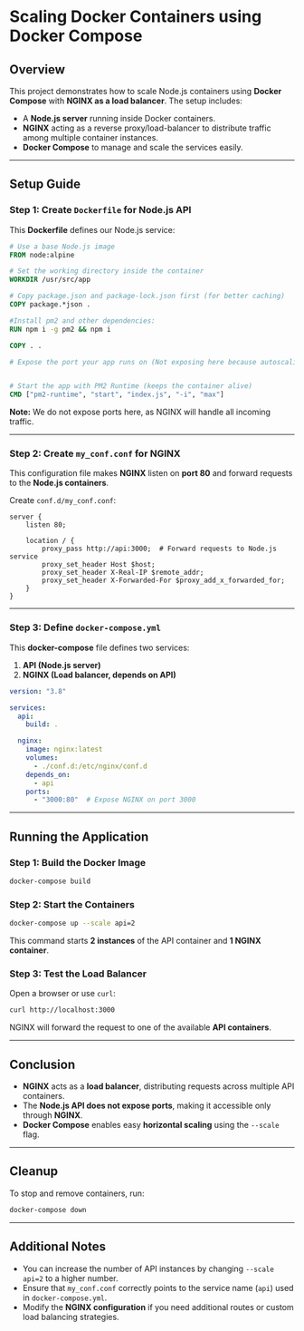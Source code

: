# Scaling Docker Containers using Docker Compose

## Overview
This project demonstrates how to scale Node.js containers using **Docker Compose** with **NGINX as a load balancer**. The setup includes:
- A **Node.js server** running inside Docker containers.
- **NGINX** acting as a reverse proxy/load-balancer to distribute traffic among multiple container instances.
- **Docker Compose** to manage and scale the services easily.

---

## Setup Guide

### Step 1: Create `Dockerfile` for Node.js API
This **Dockerfile** defines our Node.js service:

```dockerfile
# Use a base Node.js image
FROM node:alpine

# Set the working directory inside the container
WORKDIR /usr/src/app

# Copy package.json and package-lock.json first (for better caching)
COPY package.*json . 

#Install pm2 and other dependencies:
RUN npm i -g pm2 && npm i

COPY . .

# Expose the port your app runs on (Not exposing here because autoscaling )


# Start the app with PM2 Runtime (keeps the container alive)
CMD ["pm2-runtime", "start", "index.js", "-i", "max"]
```

**Note:** We do not expose ports here, as NGINX will handle all incoming traffic.

---

### Step 2: Create `my_conf.conf` for NGINX
This configuration file makes **NGINX** listen on **port 80** and forward requests to the **Node.js containers**.

Create `conf.d/my_conf.conf`:

```nginx
server {
    listen 80;

    location / {
        proxy_pass http://api:3000;  # Forward requests to Node.js service
        proxy_set_header Host $host;
        proxy_set_header X-Real-IP $remote_addr;
        proxy_set_header X-Forwarded-For $proxy_add_x_forwarded_for;
    }
}
```

---

### Step 3: Define `docker-compose.yml`
This **docker-compose** file defines two services:
1. **API (Node.js server)**
2. **NGINX (Load balancer, depends on API)**

```yaml
version: "3.8"

services:
  api:
    build: .

  nginx:
    image: nginx:latest
    volumes:
      - ./conf.d:/etc/nginx/conf.d
    depends_on:
      - api
    ports:
      - "3000:80"  # Expose NGINX on port 3000
```

---

## Running the Application

### Step 1: Build the Docker Image
```sh
docker-compose build
```

### Step 2: Start the Containers
```sh
docker-compose up --scale api=2
```
This command starts **2 instances** of the API container and **1 NGINX container**.

### Step 3: Test the Load Balancer
Open a browser or use `curl`:
```sh
curl http://localhost:3000
```
NGINX will forward the request to one of the available **API containers**.

---

## Conclusion
- **NGINX** acts as a **load balancer**, distributing requests across multiple API containers.
- The **Node.js API does not expose ports**, making it accessible only through **NGINX**.
- **Docker Compose** enables easy **horizontal scaling** using the `--scale` flag.

---

## Cleanup
To stop and remove containers, run:
```sh
docker-compose down
```

---

## Additional Notes
- You can increase the number of API instances by changing `--scale api=2` to a higher number.
- Ensure that `my_conf.conf` correctly points to the service name (`api`) used in `docker-compose.yml`.
- Modify the **NGINX configuration** if you need additional routes or custom load balancing strategies.

